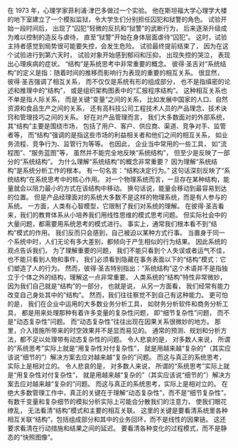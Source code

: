 在 1973 年，心理学家菲利浦·津巴多做过一个实验。
他在斯坦福大学心理学大楼的地下室建立了一个模拟监狱，令大学生们分别担任囚犯和狱警的角色。
试验开始一段时间后，
出现了“囚犯”轻微的反抗和“狱警”的武断行为，
后来逐渐升级成为难以控制的造反与虐待，
直至“狱警”开始在身体层面虐待“囚犯”。
这时，试验主持者感觉到局势很可能要失控，会发生危险。
试验最终提前结束了，
因为在这个试验进行到第六天时，
试验对象开始感到郁闷和压抑，
出现失控的哭泣，
表现出心理疾病的症状。
“结构”是系统思考中非常重要的概念。
彼得·圣吉对“系统结构”的定义是指：随着时间的推移而影响行为表现的重要的相互关系。
很显然，
彼得·圣吉强调了相互关系，
而不仅仅是系统有形的组成部分，
也不是指缜密的论述和推理中的“结构”，
或是组织架构图表中的“汇报程序结构”。
这种相互关系也不单是指人际关系，
而是关键“变量”之间的关系，
比如发展中国家的人口、自然资源和食品生产之间的关系，
还有高科技公司工程技术人员的产品理念、技术诀窍和管理技巧之间的关系。
好在对产品管理而言，
我们大多数面对的外部系统，
其“结构”主要是围绕市场，
包括了用户、客户、供应商、渠道、竞争对手、监管者等，
而“结构”强调的是指这些市场的利益相关者和他们之间的相互关系，
如业务流程、竞争行为、监管行为等等。
也因此，
企业当中常用的一些工具，
如“流程图”、“服务蓝图”等，
虽然并不能完全地反映“系统结构”，
但至少是反映了一部分的“系统结构”。
为什么理解“系统结构”的概念非常重要？
因为理解“系统结构”是系统分析工作的根本。
有一句名言：“结构决定行为。”
这句话深刻反映了“系统结构”在系统思考中的核心作用。
对一个物理系统而言，一旦存在某种结构，能量就会以阻力最小的方式在该结构中移动。
换句话说，能量会移动到最容易到达的位置。
但是产品经理面对的系统大多数不是这样的物理系统，而是有人参与的系统。
一方面，人类有心智模型，它限制了我们对系统的理解。
在彼得·圣吉看来，我们的教育体系从小培养我们用线性思维的模式思考问题。
但实际社会中的大量问题，都需要用系统思考的模式进行。
事实上，通常我们根本看不到“结构”模式的作用。
我们反而只会感到，自己被迫以某种方式行事。
当置身于同一个系统中时，人们无论有多大差别，都倾向于产生相似的行为结果。
因此系统的观点告诉我们，
为了理解重要的问题，
我们不能只看到个人失误或者运气不佳，
也不能只看到人物和事件，
我们必须看到隐藏在事务表面以下的“结构”模式：它们塑造了人的行为。
然而，彼得·圣吉特别指出：“系统结构”这个术语并不是指独立于个体之外的结构，理解这一点非常重要。
人类系统的“结构”特性非常微妙，
因为我们自己就是“结构”的一部分，
也就是说，
从另一方面看，
我们经常有能力改变自己身处其中的“结构”。
然而，我们往往察觉不到自己有这种能力。
更可怕的是，
我们在企业中运用的大多数业务分析工具，
如财务分析软件和商务分析工具，
都是用来处理那种有着许多变量的复杂性问题，
即“细节复杂性”问题，
而不是“动态复杂性”问题。
而“动态复杂性”往往出现在因果关系很微妙的地方。
那里，介入措施所带来的时空效果并不是显而易见的。
通常的预测、规划和分析方法，都不足以处理带有动态复杂性的问题。
令人悲哀的是，
对多数人来说，
所谓的“系统思考”实际上就是“用复杂性对付复杂性”，
就是用越来越“复杂的”（其实应该说“细节的”）解决方案去应对越来越“复杂的”问题。
而这与真正的系统思考，实际上是相对立的。
令人悲哀的是，
对多数人来说，
所谓的“系统思考”实际上就是“用复杂性对付复杂性”，
就是用越来越“复杂的”（其实应该说“细节的”）解决方案去应对越来越“复杂的”问题。
而这与真正的系统思考，实际上是相对立的。
在绝大多数管理工作中，真正的关键在于理解“动态复杂性”，而不是“细节复杂性”。
有数千变量和复杂细节的模拟分析实际上可能会分散我们的注意力，
使我们眼花缭乱，
无法看清“结构”模式和主要的相互关联。
这里的关键是要看清系统里各种相互关联“结构”，包括组成部分和其中的业务回环，而不是线性的因果链。
这还要求看清在行动措施和结果之间的延迟。
要看清各种变化的过程模式，而不是静态的“快照图像”。
